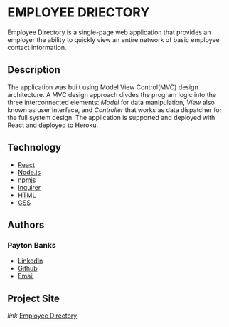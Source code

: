 # EMPLOYEE DRIECTORY
Employee Directory is a single-page web application that provides an employer the ability to quickly view an entire network of basic employee contact information.

## Description
The application was built using Model View Control(MVC) design architecture. A MVC design approach divdes the program logic into the three interconnected elements: *Model* for data manipulation, *View* also known as user interface, and *Controller* that works as data dispatcher for the full system design. The application is supported and deployed with React and deployed to Heroku.

## Technology
* [React](https://reactjs.org/docs/design-principles.html)
* [Node.js](https://nodejs.org/en/)
* [npmjs](https://docs.npmjs.com/)
* [Inquirer](https://www.npmjs.com/package/inquirer)
* [HTML](https://developer.mozilla.org/en-US/docs/Web/HTML)
* [CSS](https://developer.mozilla.org/en-US/docs/Web/CSS)

## Authors
### Payton Banks
- [LinkedIn](https://www.linkedin.com/feed/)
- [Github](https://github.com/paytonbanks)
- [Email](mailto:payton.banks@gmail.com)

## Project Site
*link*
[Employee Directory]()